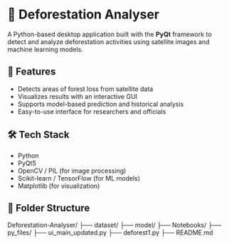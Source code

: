 # 🌳 Deforestation Analyser

A Python-based desktop application built with the **PyQt** framework to detect and analyze deforestation activities using satellite images and machine learning models.

## 🚀 Features

- Detects areas of forest loss from satellite data
- Visualizes results with an interactive GUI
- Supports model-based prediction and historical analysis
- Easy-to-use interface for researchers and officials

## 🛠️ Tech Stack

- Python
- PyQt5
- OpenCV / PIL (for image processing)
- Scikit-learn / TensorFlow (for ML models)
- Matplotlib (for visualization)

## 📁 Folder Structure

Deforestation-Analyser/
├── dataset/
├── model/
├── Notebooks/
├── py_files/
├── ui_main_updated.py
├── deforest1.py
├── README.md
